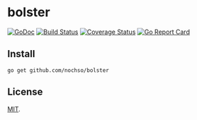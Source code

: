 # bolster
[![GoDoc](https://godoc.org/github.com/nochso/bolster?status.svg)](https://godoc.org/github.com/nochso/bolster)
[![Build Status](https://travis-ci.org/nochso/bolster.svg?branch=master)](https://travis-ci.org/nochso/bolster)
[![Coverage Status](https://coveralls.io/repos/github/nochso/bolster/badge.svg?branch=master)](https://coveralls.io/github/nochso/bolster?branch=master)
[![Go Report Card](https://goreportcard.com/badge/github.com/nochso/bolster)](https://goreportcard.com/report/github.com/nochso/bolster)

## Install

```
go get github.com/nochso/bolster
```

## License

[MIT](LICENSE).

